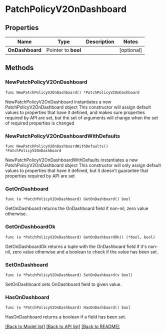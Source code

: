 # PatchPolicyV2OnDashboard

## Properties

Name | Type | Description | Notes
------------ | ------------- | ------------- | -------------
**OnDashboard** | Pointer to **bool** |  | [optional] 

## Methods

### NewPatchPolicyV2OnDashboard

`func NewPatchPolicyV2OnDashboard() *PatchPolicyV2OnDashboard`

NewPatchPolicyV2OnDashboard instantiates a new PatchPolicyV2OnDashboard object
This constructor will assign default values to properties that have it defined,
and makes sure properties required by API are set, but the set of arguments
will change when the set of required properties is changed

### NewPatchPolicyV2OnDashboardWithDefaults

`func NewPatchPolicyV2OnDashboardWithDefaults() *PatchPolicyV2OnDashboard`

NewPatchPolicyV2OnDashboardWithDefaults instantiates a new PatchPolicyV2OnDashboard object
This constructor will only assign default values to properties that have it defined,
but it doesn't guarantee that properties required by API are set

### GetOnDashboard

`func (o *PatchPolicyV2OnDashboard) GetOnDashboard() bool`

GetOnDashboard returns the OnDashboard field if non-nil, zero value otherwise.

### GetOnDashboardOk

`func (o *PatchPolicyV2OnDashboard) GetOnDashboardOk() (*bool, bool)`

GetOnDashboardOk returns a tuple with the OnDashboard field if it's non-nil, zero value otherwise
and a boolean to check if the value has been set.

### SetOnDashboard

`func (o *PatchPolicyV2OnDashboard) SetOnDashboard(v bool)`

SetOnDashboard sets OnDashboard field to given value.

### HasOnDashboard

`func (o *PatchPolicyV2OnDashboard) HasOnDashboard() bool`

HasOnDashboard returns a boolean if a field has been set.


[[Back to Model list]](../README.md#documentation-for-models) [[Back to API list]](../README.md#documentation-for-api-endpoints) [[Back to README]](../README.md)


